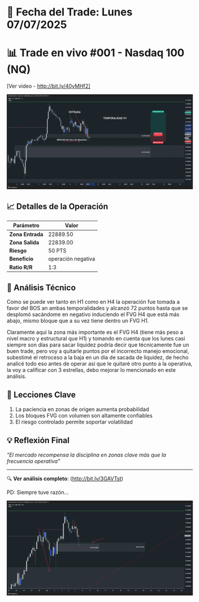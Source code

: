 # 📅 Fecha del Trade: Lunes 07/07/2025
# 📊 Trade en vivo #001 - Nasdaq 100 (NQ)

[Ver video - http://bit.ly/40yMHf2]

![Gráfico del Trade](trade_001-2.png)

## 📈 Detalles de la Operación
| Parámetro       | Valor               |
|----------------|---------------------|
| **Zona Entrada** | 22889.50 |
| **Zona Salida**  | 22839.00 |
| **Riesgo**       | 50 PTS  |
| **Beneficio**    | operación negativa |
| **Ratio R/R**    | 1:3             |

## 🎯 Análisis Técnico

Como se puede ver tanto en H1 como en H4 la operación fue tomada a favor del BOS an ambas temporalidades y alcanzó 72 puntos hasta que se desplomó sacándome en negativo induciendo el FVG H4 que está más abajo, mismo bloque que a su vez tiene dentro un FVG H1. 

Claramente aquí la zona más importante es el FVG H4 (tiene más peso a nivel macro y estructural que H1) y tomando en cuenta que los lunes casi siempre son días para sacar liquidez podría decir que técnicamente fue un buen trade, pero voy a quitarle puntos por el incorrecto manejo emocional, subestimé el retroceso a la baja en un día de sacada de liquidez, de hecho analicé todo eso antes de operar así que le quitaré otro punto a la operativa, la voy a calificar con 3 estrellas, debo mejorar lo mencionado en este análisis.

## 📌 Lecciones Clave
1. La paciencia en zonas de origen aumenta probabilidad
2. Los bloques FVG con volumen son altamente confiables
3. El riesgo controlado permite soportar volatilidad

## 💡 Reflexión Final
*"El mercado recompensa la disciplina en zonas clave más que la frecuencia operativa"*

---

🔍 **Ver análisis completo**: (http://bit.ly/3GAVTst)

PD: Siempre tuve razón... 

![Gráfico del Trade](trade_001-3.png)